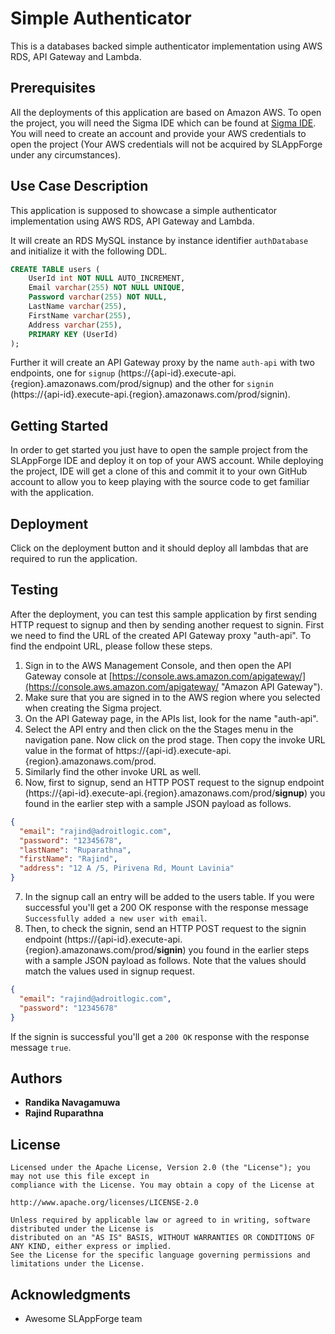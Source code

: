# Simple Authenticator

This is a databases backed simple authenticator implementation using AWS RDS, API Gateway and Lambda.

## Prerequisites

All the deployments of this application are based on Amazon AWS. To open the project, you will need the Sigma IDE which can be found at [Sigma IDE](https://sigma.slappforge.com). You will need to create an account and provide your AWS credentials to open the project (Your AWS credentials will not be acquired by SLAppForge under any circumstances).

## Use Case Description

This application is supposed to showcase a simple authenticator implementation using AWS RDS, API Gateway and Lambda.

It will create an RDS MySQL instance by instance identifier `authDatabase` and initialize it with the following DDL.
 
```sql
CREATE TABLE users (    
    UserId int NOT NULL AUTO_INCREMENT,
    Email varchar(255) NOT NULL UNIQUE,
    Password varchar(255) NOT NULL,
    LastName varchar(255),
    FirstName varchar(255),
    Address varchar(255),
    PRIMARY KEY (UserId)
);
```

Further it will create an API Gateway proxy by the name `auth-api` with two endpoints, one for `signup` (https://{api-id}.execute-api.{region}.amazonaws.com/prod/signup) and the other for `signin` (https://{api-id}.execute-api.{region}.amazonaws.com/prod/signin).

## Getting Started

In order to get started you just have to open the sample project from the SLAppForge IDE and deploy it on top of your AWS account. While deploying the project, IDE will get a clone of this and commit it to your own GitHub account to allow you to keep playing with the source code to get familiar with the application.

## Deployment

Click on the deployment button and it should deploy all lambdas that are required to run the application.

## Testing

After the deployment, you can test this sample application by first sending HTTP request to signup and then by sending another request to signin. First we need to find the URL of the created API Gateway proxy "auth-api". To find the endpoint URL, please follow these steps.

1. Sign in to the AWS Management Console, and then open the API Gateway console at [https://console.aws.amazon.com/apigateway/](https://console.aws.amazon.com/apigateway/ "Amazon API Gateway").
2. Make sure that you are signed in to the AWS region where you selected when creating the Sigma project.
3. On the API Gateway page, in the APIs list, look for the name "auth-api".
4. Select the API entry and then click on the the Stages menu in the navigation pane. Now click on the prod stage. Then copy the invoke URL value in the format of https://{api-id}.execute-api.{region}.amazonaws.com/prod.
5. Similarly find the other invoke URL as well.
6. Now, first to signup, send an HTTP POST request to the signup endpoint (https://{api-id}.execute-api.{region}.amazonaws.com/prod/**signup**) you found in the earlier step with a sample JSON payload as follows.
```json
{
  "email": "rajind@adroitlogic.com",
  "password": "12345678",
  "lastName": "Ruparathna",
  "firstName": "Rajind",
  "address": "12 A /5, Pirivena Rd, Mount Lavinia"
}
```
7. In the signup call an entry will be added to the users table. If you were successful you'll get a 200 OK response with the response message `Successfully added a new user with email`.
8. Then, to check the signin, send an HTTP POST request to the signin endpoint (https://{api-id}.execute-api.{region}.amazonaws.com/prod/**signin**) you found in the earlier steps with a sample JSON payload as follows. Note that the values should match the values used in signup request.
```json
{
  "email": "rajind@adroitlogic.com",
  "password": "12345678"
}
```
If the signin is successful you'll get a `200 OK` response with the response message `true`.

## Authors

* **Randika Navagamuwa**
* **Rajind Ruparathna**

## License

```
Licensed under the Apache License, Version 2.0 (the "License"); you may not use this file except in 
compliance with the License. You may obtain a copy of the License at 

http://www.apache.org/licenses/LICENSE-2.0 

Unless required by applicable law or agreed to in writing, software distributed under the License is 
distributed on an "AS IS" BASIS, WITHOUT WARRANTIES OR CONDITIONS OF ANY KIND, either express or implied. 
See the License for the specific language governing permissions and limitations under the License. 
```

## Acknowledgments

* Awesome SLAppForge team
